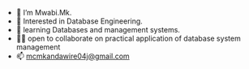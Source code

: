 - 👋 I’m Mwabi.Mk. 
- 👀 Interested in Database Engineering.
- 🌱 learning Databases and management systems.
- 👊🏾 open to collaborate on practical application of database system management  
- 📫 mcmkandawire04j@gmail.com

<!---
eutychusmk04/eutychusmk04 is a ✨ special ✨ repository because its `README.md` (this file) appears on your GitHub profile.
You can click the Preview link to take a look at your changes.
--->
